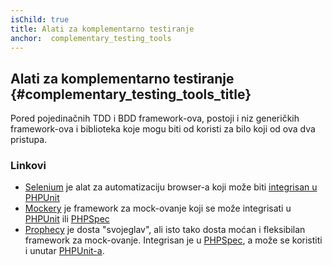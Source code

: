 ```yaml
---
isChild: true
title: Alati za komplementarno testiranje
anchor:  complementary_testing_tools
---
```


## Alati za komplementarno testiranje {#complementary_testing_tools_title}

Pored pojedinačnih TDD i BDD framework-ova, postoji i niz generičkih framework-ova i biblioteka
koje mogu biti od koristi za bilo koji od ova dva pristupa.

### Linkovi

* [Selenium] je alat za automatizaciju browser-a koji može biti [integrisan u PHPUnit]
* [Mockery] je framework za mock-ovanje koji se može integrisati u [PHPUnit] ili [PHPSpec]
* [Prophecy] je dosta "svojeglav", ali isto tako dosta moćan i fleksibilan framework za mock-ovanje.
Integrisan je u [PHPSpec], a može se koristiti i unutar [PHPUnit-a][PHPUnit].


[Selenium]: http://seleniumhq.org/
[integrisan u PHPUnit]: http://phpunit.de/manual/current/en/selenium.html
[Mockery]: https://github.com/padraic/mockery
[PHPUnit]: http://phpunit.de/
[PHPSpec]: http://www.phpspec.net/
[Prophecy]: https://github.com/phpspec/prophecy
